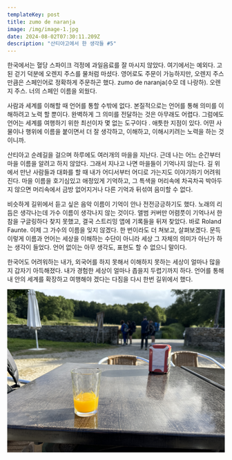 ```yaml
---
templateKey: post
title: zumo de naranja
image: /img/image-1.jpg
date: 2024-08-02T07:30:11.209Z
description: "산티아고에서 한 생각들 #5"
---
```

한국에서는 혈당 스파이크 걱정에 과일음료를 잘 마시지 않았다. 여기에서는 예외다. 고된 걷기 덕분에 오렌지 주스를 물처럼 마셨다. 영어로도 주문이 가능하지만, 오렌지 주스만큼은 스페인어로 정확하게 주문하곤 했다. zumo de naranja(수모 데 나랑하). 오렌지 주스. 너의 스페인 이름을 외웠다.

사람과 세계를 이해할 때 언어를 통할 수밖에 없다. 본질적으로는 언어를 통해 의미를 이해하려고 노력 할 뿐이다. 완벽하게 그 의미를 전달하는 것은 아무래도 어렵다. 그럼에도 언어는 세계를 여행하기 위한 최선이자 몇 없는 도구이다 . 애틋한 지점이 있다. 어떤 사물이나 행위에 이름을 붙이면서 더 잘 생각하고, 이해하고, 이해시키려는 노력을 하는 것이니까.

산티아고 순례길을 걸으며 하루에도 여러개의 마을을 지난다. 근데 나는 어느 순간부터 마을 이름을 알려고 하지 않았다. 그래서 지나고 나면 마을들이 기억나지 않는다.  길 위에서 만난 사람들과 대화를 할 때 내가 어디서부터 어디로 가는지도 이야기하기 어려워진다. 마을 이름을 호기심있고 애정있게 기억하고, 그 특색을 머리속에 차곡차곡 박아두지 않으면 머리속에서 금방 없어지거나 다른 기억과 뒤섞여 음미할 수 없다.

비슷하게 길위에서 듣고 싶은 음악 이름이 기억이 안나 전전긍긍하기도 했다. 노래의 리듬은 생각나는데 가수 이름이 생각나지 않는 것이다.  앨범 커버만 어렴풋이 기억나서 한참을 구글링하다 찾지 못했고, 결국 스트리밍 앱에 기록들을 뒤져 찾았다. 바로 Roland Faunte. 이제 그 가수의 이름을 잊지 않겠다. 한 번이라도 더 쳐보고, 살펴보겠다. 문득 이렇게 이름과 언어는 세상을 이해하는 수단이 아니라 세상 그 자체의 의미가 아닌가 하는 생각이 들었다. 언어 없이는 아무 생각도, 표현도 할 수 없으니 말이다. 

한국어도 어려워하는 내가, 외국어를 하지 못해서 이해하지 못하는 세상이 얼마나 많을지 갑자기 아득해졌다. 내가 경험한 세상이 얼마나 좁을지 두렵기까지 하다. 언어를 통해 내 안의 세계를 확장하고 여행해야 겠다는 다짐을 다시 한번 길위에서 했다.



![](/img/image-1.jpg)